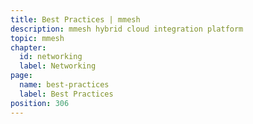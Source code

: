 ```yaml
---
title: Best Practices | mmesh
description: mmesh hybrid cloud integration platform
topic: mmesh
chapter:
  id: networking
  label: Networking
page:
  name: best-practices
  label: Best Practices
position: 306
---
```

